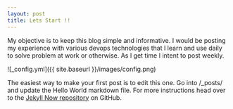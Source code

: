 ```yaml
---
layout: post
title: Lets Start !!
---
```


My objective is to keep this blog simple and informative. I would be posting my experience with various devops technologies that I learn and use daily to solve problem at work or otherwise. As I get time I intent to post weekly.

![_config.yml]({{ site.baseurl }}/images/config.png)

The easiest way to make your first post is to edit this one. Go into /_posts/ and update the Hello World markdown file. For more instructions head over to the [Jekyll Now repository](https://github.com/barryclark/jekyll-now) on GitHub.
